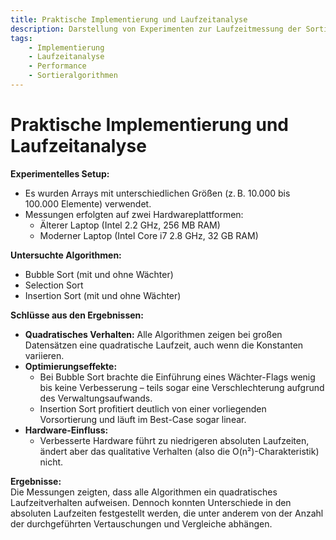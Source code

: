 ```yaml
---
title: Praktische Implementierung und Laufzeitanalyse  
description: Darstellung von Experimenten zur Laufzeitmessung der Sortieralgorithmen anhand verschiedener Datensatzgrößen und Hardwareplattformen.  
tags:
    - Implementierung
    - Laufzeitanalyse
    - Performance
    - Sortieralgorithmen
---
```


# Praktische Implementierung und Laufzeitanalyse

**Experimentelles Setup:**  
- Es wurden Arrays mit unterschiedlichen Größen (z. B. 10.000 bis 100.000 Elemente) verwendet.  
- Messungen erfolgten auf zwei Hardwareplattformen:  
  - Älterer Laptop (Intel 2.2 GHz, 256 MB RAM)  
  - Moderner Laptop (Intel Core i7 2.8 GHz, 32 GB RAM)

**Untersuchte Algorithmen:**  
- Bubble Sort (mit und ohne Wächter)  
- Selection Sort  
- Insertion Sort (mit und ohne Wächter)

**Schlüsse aus den Ergebnissen:**  
- **Quadratisches Verhalten:** Alle Algorithmen zeigen bei großen Datensätzen eine quadratische Laufzeit, auch wenn die Konstanten variieren.  
- **Optimierungseffekte:**  
  - Bei Bubble Sort brachte die Einführung eines Wächter-Flags wenig bis keine Verbesserung – teils sogar eine Verschlechterung aufgrund des Verwaltungsaufwands.  
  - Insertion Sort profitiert deutlich von einer vorliegenden Vorsortierung und läuft im Best-Case sogar linear.
- **Hardware-Einfluss:**  
  - Verbesserte Hardware führt zu niedrigeren absoluten Laufzeiten, ändert aber das qualitative Verhalten (also die O(n²)-Charakteristik) nicht.

**Ergebnisse:**  
Die Messungen zeigten, dass alle Algorithmen ein quadratisches Laufzeitverhalten aufweisen. Dennoch konnten Unterschiede in den absoluten Laufzeiten festgestellt werden, die unter anderem von der Anzahl der durchgeführten Vertauschungen und Vergleiche abhängen.

